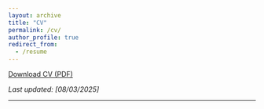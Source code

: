 ```yaml
---
layout: archive
title: "CV"
permalink: /cv/
author_profile: true
redirect_from:
  - /resume
---
```



<a href="/files/Sayantan_RESUME.pdf" target="/files/Sayantan_RESUME.pdf" class="btn btn--primary">Download CV (PDF)</a>

*Last updated: [08/03/2025]*

---
